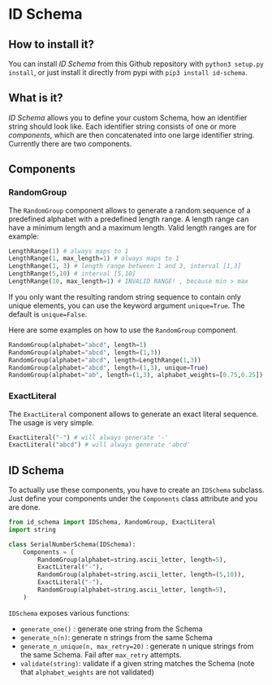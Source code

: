 # ID Schema

## How to install it?

You can install *ID Schema* from this Github repository with `python3 setup.py install`,
or just install it directly from pypi with `pip3 install id-schema`.

## What is it?

*ID Schema* allows you to define your custom Schema, how an identifier string should look like. Each identifier string consists of one or more *components*, which are then concatenated into one large identifier string.
Currently there are two components.

## Components


### RandomGroup

The `RandomGroup` component allows to generate a random sequence of a predefined alphabet
with a predefined length range. A length range can have a minimum length and a maximum length. Valid length ranges are for example:

```python
LengthRange(1) # always maps to 1
LengthRange(1, max_length=1) # always maps to 1
LengthRange(1, 3) # length range between 1 and 3, interval [1,3]
LengthRange(5,10) # interval [5,10]
LengthRange(10, max_length=1) # INVALID RANGE! , because min > max
```

If you only want the resulting random string sequence to contain only unique elements,
you can use the keyword argument `unique=True`. The default is `unique=False`.

Here are some examples on how to use the `RandomGroup` component.
```python
RandomGroup(alphabet="abcd", length=1)
RandomGroup(alphabet="abcd", length=(1,3))
RandomGroup(alphabet="abcd", length=LengthRange(1,3))
RandomGroup(alphabet="abcd", length=(1,3), unique=True)
RandomGroup(alphabet="ab", length=(1,3), alphabet_weights=[0.75,0.25]) # 'a' will occur 3/4 as much as 'b'
```

### ExactLiteral

The `ExactLiteral` component allows to generate an exact literal sequence. The usage is very simple.

```python
ExactLiteral("-") # will always generate '-'
ExactLiteral("abcd") # will always generate 'abcd'
```



## ID Schema

To actually use these components, you have to create an `IDSchema` subclass. Just define your components under the `Components` class attribute and you are done.

```python
from id_schema import IDSchema, RandomGroup, ExactLiteral
import string

class SerialNumberSchema(IDSchema):
	Components = (
		RandomGroup(alphabet=string.ascii_letter, length=5),
		ExactLiteral("-"),
		RandomGroup(alphabet=string.ascii_letter, length=(5,10)),
		ExactLiteral("-"),
		RandomGroup(alphabet=string.ascii_letter, length=5),
	)
```

`IDSchema` exposes various functions:

- `generate_one()` : generate one string from the Schema
- `generate_n(n)`: generate n strings from the same Schema
- `generate_n_unique(n, max_retry=20)` : generate n unique strings from the same Schema. Fail after `max_retry` attempts.
- `validate(string)`: validate if a given string matches the Schema (note that `alphabet_weights` are not validated)
